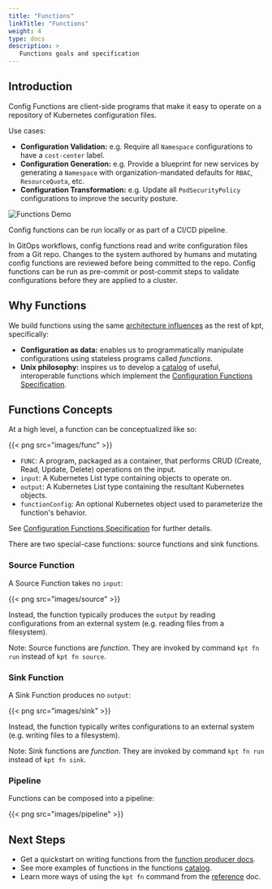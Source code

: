 ```yaml
---
title: "Functions"
linkTitle: "Functions"
weight: 4
type: docs
description: >
   Functions goals and specification
---
```


## Introduction

Config Functions are client-side programs that make it easy to operate on a repository of Kubernetes configuration files.

Use cases:

- **Configuration Validation:** e.g. Require all `Namespace` configurations to have a `cost-center` label.
- **Configuration Generation:** e.g. Provide a blueprint for new services by generating a `Namespace` with organization-mandated defaults for `RBAC`, `ResourceQuota`, etc.
- **Configuration Transformation:** e.g. Update all `PodSecurityPolicy` configurations to improve the
  security posture.

![Functions Demo](https://storage.googleapis.com/kpt-functions/docs/run.gif)

Config functions can be run locally or as part of a CI/CD pipeline.

In GitOps workflows, config functions read and write configuration files from a Git repo. Changes
to the system authored by humans and mutating config functions are reviewed before being committed to the repo. Config functions
can be run as pre-commit or post-commit steps to validate configurations before they are applied to a cluster.

## Why Functions

We build functions using the same [architecture influences] as the rest of kpt, specifically:

- **Configuration as data:** enables us to programmatically manipulate configurations using stateless programs called _functions_.
- **Unix philosophy:** inspires us to develop a [catalog] of useful, interoperable functions which implement the [Configuration Functions Specification][spec].

## Functions Concepts

At a high level, a function can be conceptualized like so:

{{< png src="images/func" >}}

- `FUNC`: A program, packaged as a container, that performs CRUD (Create, Read, Update,
  Delete) operations on the input.
- `input`: A Kubernetes List type containing objects to operate on.
- `output`: A Kubernetes List type containing the resultant Kubernetes objects.
- `functionConfig`: An optional Kubernetes object used to parameterize the function's behavior.

See [Configuration Functions Specification][spec] for further details.

There are two special-case functions: source functions and sink functions.

### Source Function

A Source Function takes no `input`:

{{< png src="images/source" >}}

Instead, the function typically produces the `output` by reading configurations from an external
system (e.g. reading files from a filesystem).

Note: Source functions are *function*. They are invoked by command `kpt fn run` instead of `kpt fn source`.

### Sink Function

A Sink Function produces no `output`:

{{< png src="images/sink" >}}

Instead, the function typically writes configurations to an external system (e.g. writing files to a filesystem).

Note: Sink functions are *function*. They are invoked by command `kpt fn run` instead of `kpt fn sink`.

### Pipeline

Functions can be composed into a pipeline:

{{< png src="images/pipeline" >}}

## Next Steps

- Get a quickstart on writing functions from the [function producer docs].
- See more examples of functions in the functions [catalog].
- Learn more ways of using the `kpt fn` command from the [reference] doc.

[architecture influences]: ../architecture/#influences
[spec]: https://github.com/kubernetes-sigs/kustomize/blob/master/cmd/config/docs/api-conventions/functions-spec.md
[catalog]: ../../guides/consumer/function/catalog/
[function producer docs]: ../../guides/producer/functions/
[reference]: ../../reference/fn/run/
